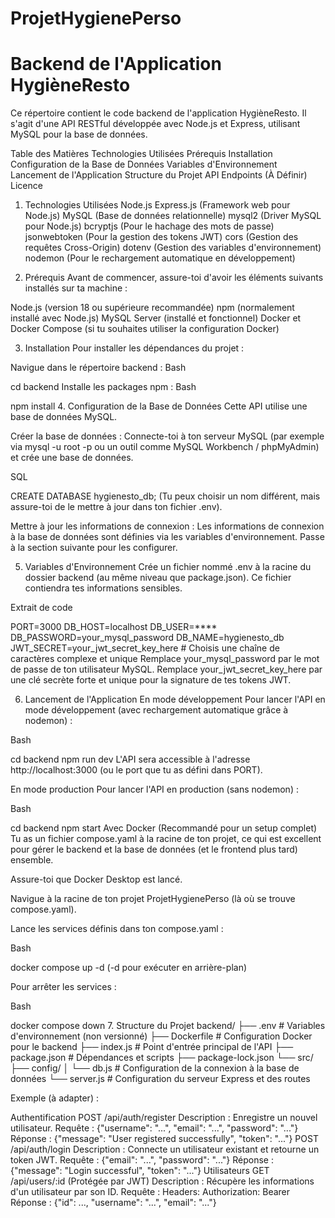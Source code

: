 # ProjetHygienePerso



#  Backend de l'Application HygièneResto
Ce répertoire contient le code backend de l'application HygièneResto. Il s'agit d'une API RESTful développée avec Node.js et Express, utilisant MySQL pour la base de données.

Table des Matières
Technologies Utilisées
Prérequis
Installation
Configuration de la Base de Données
Variables d'Environnement
Lancement de l'Application
Structure du Projet
API Endpoints (À Définir)
Licence


1. Technologies Utilisées
Node.js
Express.js (Framework web pour Node.js)
MySQL (Base de données relationnelle)
mysql2 (Driver MySQL pour Node.js)
bcryptjs (Pour le hachage des mots de passe)
jsonwebtoken (Pour la gestion des tokens JWT)
cors (Gestion des requêtes Cross-Origin)
dotenv (Gestion des variables d'environnement)
nodemon (Pour le rechargement automatique en développement)


3. Prérequis
Avant de commencer, assure-toi d'avoir les éléments suivants installés sur ta machine :

Node.js (version 18 ou supérieure recommandée)
npm (normalement installé avec Node.js)
MySQL Server (installé et fonctionnel)
Docker et Docker Compose (si tu souhaites utiliser la configuration Docker)


3. Installation
Pour installer les dépendances du projet :

Navigue dans le répertoire backend :
Bash

cd backend
Installe les packages npm :
Bash

npm install
4. Configuration de la Base de Données
Cette API utilise une base de données MySQL.

Créer la base de données :
Connecte-toi à ton serveur MySQL (par exemple via mysql -u root -p ou un outil comme MySQL Workbench / phpMyAdmin) et crée une base de données.

SQL

CREATE DATABASE hygienesto_db;
(Tu peux choisir un nom différent, mais assure-toi de le mettre à jour dans ton fichier .env).

Mettre à jour les informations de connexion :
Les informations de connexion à la base de données sont définies via les variables d'environnement. Passe à la section suivante pour les configurer.

5. Variables d'Environnement
Crée un fichier nommé .env à la racine du dossier backend (au même niveau que package.json). Ce fichier contiendra tes informations sensibles.

Extrait de code

PORT=3000
DB_HOST=localhost
DB_USER=****
DB_PASSWORD=your_mysql_password
DB_NAME=hygienesto_db
JWT_SECRET=your_jwt_secret_key_here # Choisis une chaîne de caractères complexe et unique
Remplace your_mysql_password par le mot de passe de ton utilisateur MySQL.
Remplace your_jwt_secret_key_here par une clé secrète forte et unique pour la signature de tes tokens JWT.


6. Lancement de l'Application
En mode développement
Pour lancer l'API en mode développement (avec rechargement automatique grâce à nodemon) :

Bash

cd backend
npm run dev
L'API sera accessible à l'adresse http://localhost:3000 (ou le port que tu as défini dans PORT).

En mode production
Pour lancer l'API en production (sans nodemon) :

Bash

cd backend
npm start
Avec Docker (Recommandé pour un setup complet)
Tu as un fichier compose.yaml à la racine de ton projet, ce qui est excellent pour gérer le backend et la base de données (et le frontend plus tard) ensemble.

Assure-toi que Docker Desktop est lancé.

Navigue à la racine de ton projet ProjetHygienePerso (là où se trouve compose.yaml).

Lance les services définis dans ton compose.yaml :

Bash

docker compose up -d
(-d pour exécuter en arrière-plan)

Pour arrêter les services :

Bash

docker compose down
7. Structure du Projet
backend/
├── .env                  # Variables d'environnement (non versionné)
├── Dockerfile            # Configuration Docker pour le backend
├── index.js              # Point d'entrée principal de l'API
├── package.json          # Dépendances et scripts
├── package-lock.json
└── src/
    ├── config/
    │   └── db.js         # Configuration de la connexion à la base de données
    └── server.js         # Configuration du serveur Express et des routes
    

Exemple (à adapter) :

Authentification
POST /api/auth/register
Description : Enregistre un nouvel utilisateur.
Requête : {"username": "...", "email": "...", "password": "..."}
Réponse : {"message": "User registered successfully", "token": "..."}
POST /api/auth/login
Description : Connecte un utilisateur existant et retourne un token JWT.
Requête : {"email": "...", "password": "..."}
Réponse : {"message": "Login successful", "token": "..."}
Utilisateurs
GET /api/users/:id (Protégée par JWT)
Description : Récupère les informations d'un utilisateur par son ID.
Requête : Headers: Authorization: Bearer <token>
Réponse : {"id": ..., "username": "...", "email": "..."}

